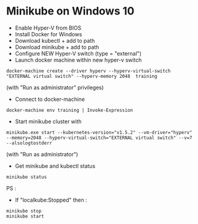 # Minikube on Windows 10

- Enable Hyper-V from BIOS
- Install Docker for Windows
- Download kubectl + add to path
- Download minikube + add to path
- Configure NEW Hyper-V switch (type = "external")
- Launch docker machine within new hyper-v switch
```
docker-machine create --driver hyperv --hyperv-virtual-switch "EXTERNAL virtual switch" --hyperv-memory 2048  training
``` 
(with "Run as administrator" privileges)
- Connect to docker-machine
```
docker-machine env training | Invoke-Expression
```
- Start minikube cluster with
```
minikube.exe start --kubernetes-version="v1.5.2" --vm-driver="hyperv" --memory=2048 --hyperv-virtual-switch="EXTERNAL virtual switch" --v=7 --alsologtostderr
```
(with "Run as administrator")
- Get minikube and kubectl status
```
minikube status
```

PS :
- If "localkube:Stopped" then :
```
minikube stop
minikube start
```
